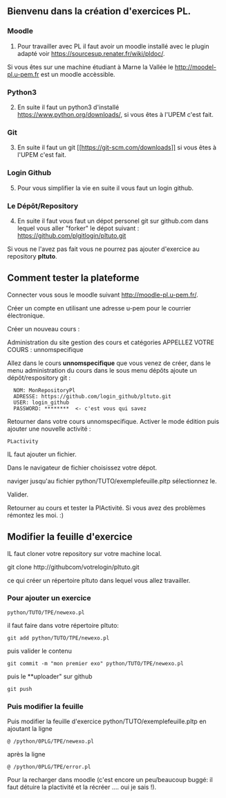

## Bienvenu dans la création d'exercices PL. ##

### Moodle ###
1) Pour travailler avec PL il faut avoir un moodle installé avec le plugin adapté voir https://sourcesup.renater.fr/wiki/pldoc/.

Si vous êtes sur une machine étudiant à Marne la Vallée le http://moodel-pl.u-pem.fr est un moodle accèssible.


### Python3 ###
2) En suite il faut un python3 d'installé https://www.python.org/downloads/, si vous êtes à l'UPEM c'est fait.

### Git ###
3) En suite il faut un git [[https://git-scm.com/downloads]] si vous êtes à l'UPEM c'est fait.

### Login Github ###
5) Pour vous simplifier la vie en suite il vous faut un login github.

### Le Dépôt/Repository ###
4) En suite il faut vous faut un dépot personel git sur github.com dans lequel vous aller "forker" le dépot suivant :
 https://github.com/plgitlogin/pltuto.git

Si vous ne l'avez pas fait vous ne pourrez pas ajouter d'exercice au repository **pltuto**.

## Comment tester la plateforme

Connecter vous sous le moodle suivant http://moodle-pl.u-pem.fr/.

Créer un compte en utilisant une adresse u-pem pour le courrier électronique.



Créer un nouveau cours :

   Administration du site
      gestion des cours et catégories
   APPELLEZ VOTRE COURS : unnomspecifique

Allez dans le cours  **unnomspecifique** que vous venez de créer, dans le menu administration du cours dans le sous menu dépôts ajoute un dépôt/respository git :

      NOM: MonRepositoryPl
      ADRESSE: https://github.com/login_github/pltuto.git
      USER: login_github
      PASSWORD: ********  <- c'est vous qui savez

Retourner dans votre cours unnomspecifique.
Activer le mode édition puis ajouter une nouvelle activité :

    PLactivity

IL faut ajouter un fichier.

Dans le navigateur de fichier choisissez votre dépot.

naviger jusqu'au fichier python/TUTO/exemplefeuille.pltp sélectionnez le.

Valider.

Retourner au cours et tester la PlActivité.
Si vous avez des problèmes rémontez les moi. :)


## Modifier la feuille d'exercice

IL faut cloner votre repository sur votre machine local.

git clone http://githubcom/votrelogin/pltuto.git

ce qui créer un répertoire pltuto dans lequel vous allez travailler.

### Pour ajouter un exercice

	python/TUTO/TPE/newexo.pl

il faut faire dans votre répertoire pltuto:

	git add python/TUTO/TPE/newexo.pl
puis valider le contenu 

	git commit -m "mon premier exo" python/TUTO/TPE/newexo.pl
puis le **uploader" sur github 

	git push 

### Puis modifier la feuille 
Puis modifier la feuille d'exercice python/TUTO/exemplefeuille.pltp en
ajoutant la ligne

	@ /python/0PLG/TPE/newexo.pl
après la ligne

	@ /python/0PLG/TPE/error.pl

Pour la recharger dans moodle (c'est encore un peu/beaucoup buggé: il faut détuire la plactivité et la récréer .... oui  je sais !).


